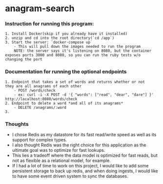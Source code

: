 # anagram-search

### Instruction for running this program:
    1. Install Docker(skip if you already have it installed)
    2. unzip and cd into the root directory(`cd /app`)
    3. Start the server: `docker-compose up`
        - This will pull down the images needed to run the program
        NOTE: the server says it's listening on 8080, but the container exposes ports 3000 and 8080, so you can run the ruby tests w/o changing the port
### Documentation for running the optional endpoints
    1. Endpoint that takes a set of words and returns whether or not       they are all anagrams of each other 
        - POST /words/check
        - ex: curl -i -X POST -d '{ "words": ["read", "dear", "dare"] }' http://localhost:8080/words/check
    2. Endpoint to delete a word *and all of its anagrams*
        - DELETE /anagrams/:word
    3. 
### Thoughts 

- I chose Redis as my datastore for its fast read/write speed as well as its support for complex types. 
- I also thought Redis was the right choice for this application as the ultimate goal was to optimize for fast lookups. 
- This lies a tradeoff where the data model is optimized for fast reads, but not as flexible as a relational model, for example. 
- If I had a lot of time to work on this project, I would like to add some persistent storage to back up redis, and when doing ingests, I would like to have some event driven system to sync the databases.      
    

    